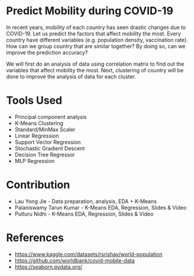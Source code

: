 # Predict Mobility during COVID-19
In recent years, mobility of each country has seen drastic changes due to COVID-19. Let us predict the factors that affect mobility the most. Every country have different variables (e.g. population density, vaccination rate). How can we group country that are similar together? By doing so, can we improve the prediction accuracy?

We will first do an analysis of data using correlation matrix to find out the variables that affect mobility the most. Next, clustering of country will be done to improve the analysis of data for each cluster.

# Tools Used
- Principal component analysis
- K-Means Clustering
- Standard/MinMax Scaler
- Linear Regression
- Support Vector Regression
- Stochastic Gradient Descent
- Decision Tree Regressor
- MLP Regression

# Contribution
- Lau Yong Jie - Data preparation, analysis, EDA + K-Means
- Palaniswamy Tarun Kumar - K-Means EDA, Regression, Slides & Video
- Putluru Nidhi - K-Means EDA, Regression, Slides & Video

# References
- https://www.kaggle.com/datasets/rsrishav/world-population
- https://github.com/worldbank/covid-mobile-data
- https://seaborn.pydata.org/

